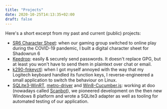 ```yaml
---
title: "Projects"
date: 2020-10-25T14:13:35+02:00
draft: false
---
```


Here's a short excerpt from my past and current (public) projects:

- [SR6 Character Sheet](https://sr6.illunis.net): when our gaming group switched to online play during the COVID-19 pandemic, I built a digital character sheet for Shadowrun 6
- [Keedrop](https://keedrop.de): easily & securely send passwords. It doesn't replace GPG, but at least you won't have to send them in plaintext over chat or email.
- [k290-fnkeyctl](https://github.com/milgner/k290-fnkeyctl): when I got myself annoyed with the way that my Logitech keyboard handled its function keys, I reverse-engineered a small application to switch the behaviour on Linux.
- [SQLite3-WinRT](https://github.com/doo/SQLite3-WinRT), [metro-driver](https://github.com/doo/metro-driver) and [Win8-Cucumber.js](https://github.com/milgner/Win8-Cucumber.js): working at doo (nowadays called [Scanbot](scanbot.io)), we pioneered development on the then new Windows 8 platform and wrote a SQLite3 adapter as well as tooling for automated testing of our application.
